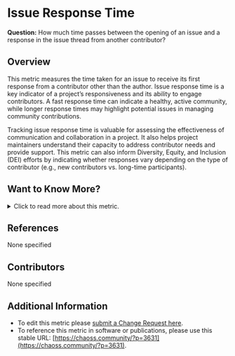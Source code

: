 # **Issue Response Time**

**Question:** How much time passes between the opening of an issue and a response in the issue thread from another contributor?

## Overview
This metric measures the time taken for an issue to receive its first response from a contributor other than the author. Issue response time is a key indicator of a project’s responsiveness and its ability to engage contributors. A fast response time can indicate a healthy, active community, while longer response times may highlight potential issues in managing community contributions.

Tracking issue response time is valuable for assessing the effectiveness of communication and collaboration in a project. It also helps project maintainers understand their capacity to address contributor needs and provide support. This metric can also inform Diversity, Equity, and Inclusion (DEI) efforts by indicating whether responses vary depending on the type of contributor (e.g., new contributors vs. long-time participants).

## Want to Know More?

<details>
<summary>Click to read more about this metric.</summary>

### Data Collection Strategies
- Look at the [Issues New](https://chaoss.community/metric-issues-new/) metric for a definition of “issues.”
- Collect timestamps for when issues are opened and when the first response (by a different contributor) is posted.
- Exclude responses by the issue author, and focus on responses from other contributors.

### Filters 
- **By Role:** Filter responses based on the role of the responder (e.g., maintainer or other contributors).
- **By Bot vs. Human:** Exclude automated responses or bot-generated messages.
- **By Issue Opener's Role:** Track responses based on whether the issue was opened by a new contributor or a long-time participant.
- **By Date:** Filter issues by their creation date.
- **By Issue Status:** Option to focus only on currently open issues.

### Visualizations
![Example visualization from GrimoireLab](https://raw.githubusercontent.com/chaoss/wg-evolution/main/focus-areas/issue-resolution/images/issue-response-time_grimoirelab.png)

</details>

## References
None specified

## Contributors
None specified

## Additional Information
- To edit this metric please [submit a Change Request here](https://github.com/chaoss/wg-evolution/blob/main/focus-areas/issue-resolution/issue-response-time.md).  
- To reference this metric in software or publications, please use this stable URL: [https://chaoss.community/?p=3631](https://chaoss.community/?p=3631).

<!-- # For groupings in the knowledge base
**Context tags:** issue tracking, project responsiveness, open source contribution  
**Keyword tags:** issue response time, issue handling, contributor engagement, GitHub Issues, GitLab Issues, GrimoireLab, Augur
-->
